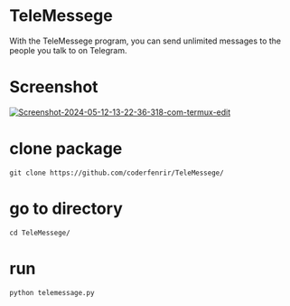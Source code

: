 # TeleMessege
With the TeleMessege program, you can send unlimited messages to the people you talk to on Telegram. 

# Screenshot 
<a href="https://ibb.co/nPDPbFc"><img src="https://i.ibb.co/mNHNG3q/Screenshot-2024-05-12-13-22-36-318-com-termux-edit.jpg" alt="Screenshot-2024-05-12-13-22-36-318-com-termux-edit" border="0"></a>

# clone package
`git clone https://github.com/coderfenrir/TeleMessege/`

# go to directory
`cd TeleMessege/`

# run
`python telemessage.py`
